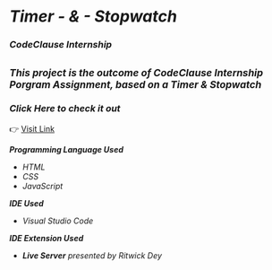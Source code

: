 # *Timer - & - Stopwatch*

### *CodeClause Internship*
## <sub>*This project is the outcome of CodeClause Internship Porgram Assignment, based on a Timer & Stopwatch*</sub>

### *Click Here to check it out*
👉  [Visit Link](https://sarkartanmoy04.github.io/CodeClauseInternship_Timer-and-Stopwatch/)

***Programming Language Used***
 + *HTML*
 + *CSS*
 + *JavaScript*


***IDE Used***
- *Visual Studio Code*

***IDE Extension Used***
+ ***Live Server** presented by Ritwick Dey*
